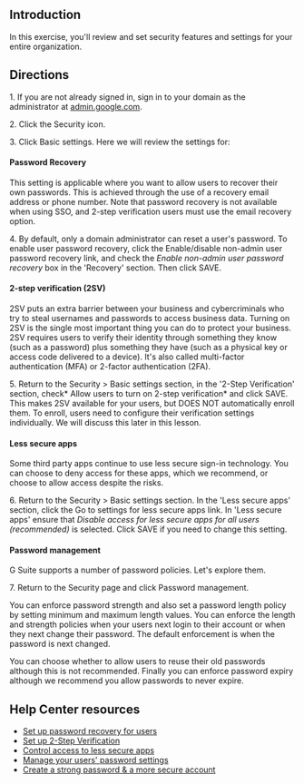 ## Introduction

In this exercise, you'll review and set security features and settings for your entire organization.

## Directions

1\. If you are not already signed in, sign in to your domain as the administrator at [admin.google.com](https://admin.google.com/). 

2\. Click the Security icon.

3\. Click Basic settings. Here we will review the settings for:

#### Password Recovery

This setting is applicable where you want to allow users to recover their own passwords. This is achieved through the use of a recovery email address or phone number. Note that password recovery is not available when using SSO, and 2-step verification users must use the email recovery option.

4\. By default, only a domain administrator can reset a user's password. To enable user password recovery, click the Enable/disable non-admin user password recovery link, and check the *Enable non-admin user password recovery* box in the 'Recovery' section. Then click SAVE.

#### 2-step verification (2SV)

2SV puts an extra barrier between your business and cybercriminals who try to steal usernames and passwords to access business data. Turning on 2SV is the single most important thing you can do to protect your business. 2SV requires users to verify their identity through something they know (such as a password) plus something they have (such as a physical key or access code delivered to a device). It's also called multi-factor authentication (MFA) or 2-factor authentication (2FA).

5\. Return to the Security > Basic settings section, in the '2-Step Verification' section, check* Allow users to turn on 2-step verification* and click SAVE. This makes 2SV available for your users, but DOES NOT automatically enroll them. To enroll, users need to configure their verification settings individually. We will discuss this later in this lesson.

#### Less secure apps

Some third party apps continue to use less secure sign-in technology. You can choose to deny access for these apps, which we recommend, or choose to allow access despite the risks.

6\. Return to the Security > Basic settings section. In the 'Less secure apps' section, click the Go to settings for less secure apps link. In 'Less secure apps' ensure that *Disable access for less secure apps for all users (recommended)* is selected. Click SAVE if you need to change this setting.

#### Password management

G Suite supports a number of password policies. Let's explore them.

7\. Return to the Security page and click Password management.

You can enforce password strength and also set a password length policy by setting minimum and maximum length values. You can enforce the length and strength policies when your users next login to their account or when they next change their password. The default enforcement is when the password is next changed.

You can choose whether to allow users to reuse their old passwords although this is not recommended. Finally you can enforce password expiry although we recommend you allow passwords to never expire.

## Help Center resources

-   [Set up password recovery for users](https://support.google.com/a/answer/33382 "Set up password recovery for users")
-   [Set up 2-Step Verification](https://support.google.com/a/answer/175197 "Set up 2-Step Verification")
-   [Control access to less secure apps](https://support.google.com/a/answer/6260879 "Control access to less secure apps")
-   [Manage your users' password settings](https://support.google.com/a/answer/139399 "Manage your users' password settings")
-   [Create a strong password & a more secure account](https://support.google.com/accounts/answer/32040 "Create a strong password & a more secure account")
